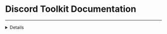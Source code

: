 # Discord Toolkit Documentation
---------------------------------------------------
<details>
(Injection)[https://g.com]
</details>
